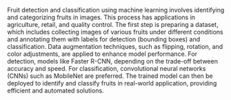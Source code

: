 Fruit detection and classification using machine learning involves identifying and categorizing fruits in images. This process has applications in agriculture, retail, and quality control. The first step is preparing a dataset, which includes collecting images of various fruits under different conditions and annotating them with labels for detection (bounding boxes) and classification. Data augmentation techniques, such as flipping, rotation, and color adjustments, are applied to enhance model performance. For detection, models like Faster R-CNN, depending on the trade-off between accuracy and speed. For classification, convolutional neural networks (CNNs) such as MobileNet are preferred. The trained model can then be deployed to identify and classify fruits in real-world application, providing efficient and automated solutions.
